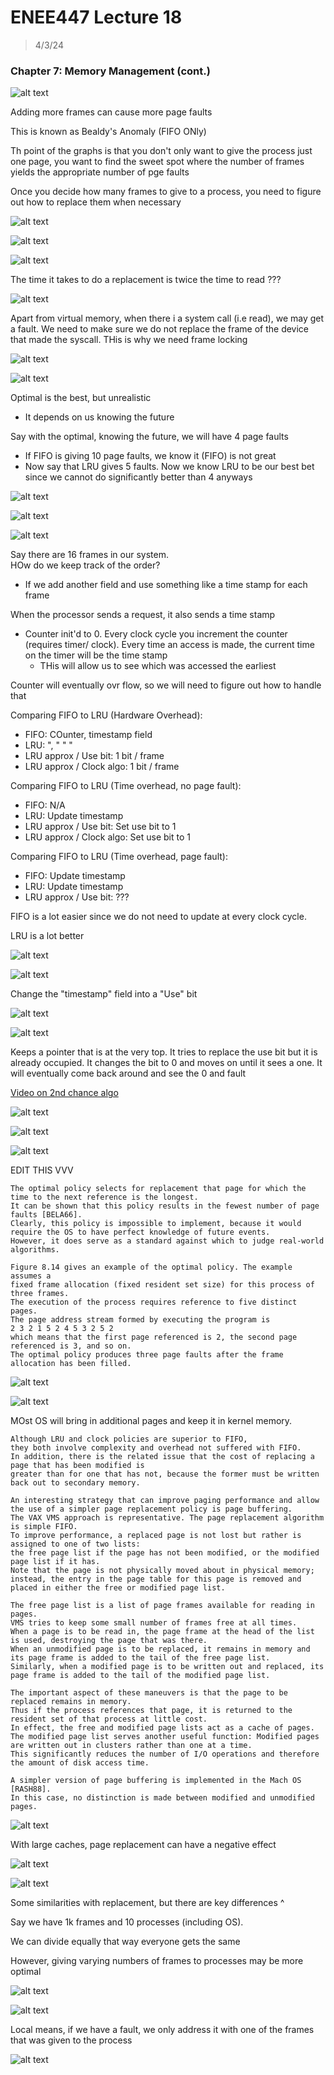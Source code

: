 # ENEE447 Lecture 18  

> 4/3/24

### Chapter 7: Memory Management (cont.)  

![alt text](img/Lecture19/image-22.png)  

Adding more frames can cause more page faults  

This is known as Bealdy's Anomaly (FIFO ONly)  

Th point of the graphs is that you don't only want to give the process just one page, you want to find the sweet spot where the number of frames yields the appropriate number of pge faults  

Once you decide how many frames to give to a process, you need to figure out how to replace them when necessary  

![alt text](img/Lecture19/image-23.png)  

![alt text](img/Lecture19/image-24.png)  

![alt text](img/Lecture19/image-25.png)  

The time it takes to do a replacement is twice the time to read ???  

![alt text](img/Lecture19/image-26.png)  

Apart from virtual memory, when there i a system call (i.e read), we may get a fault. We need to make sure we do not replace the frame of the device that made the syscall. THis is why we need frame locking  

![alt text](img/Lecture19/image-27.png) 

![alt text](img/Lecture19/image-28.png)  

Optimal is the best, but unrealistic  
* It depends on us knowing the future  

Say with the optimal, knowing the future, we will have 4 page faults
* If FIFO is giving 10 page faults, we know it (FIFO) is not great
* Now say that LRU gives 5 faults. Now we know LRU to be our best bet since we cannot do significantly better than 4 anyways  

![alt text](img/Lecture19/image-29.png)  

![alt text](img/Lecture19/image-30.png)  

![alt text](img/Lecture19/image-31.png)  

Say there are 16 frames in our system.  
HOw do we keep track of the order?  
* If we add another field and use something like a time stamp for each frame  

When the processor sends a request, it also sends a time stamp  
* Counter init'd to 0. Every clock cycle you increment the counter (requires timer/ clock). Every time an access is made, the current time on the timer will be the time stamp
    * THis will allow us to see which was accessed the earliest  

Counter will eventually ovr flow, so we will need to figure out how to handle that  

Comparing FIFO to LRU (Hardware Overhead):  
* FIFO: COunter, timestamp field
* LRU: ", " " "  
* LRU approx / Use bit: 1 bit / frame
* LRU approx / Clock algo: 1 bit / frame


Comparing FIFO to LRU (Time overhead, no page fault):  
* FIFO: N/A
* LRU:  Update timestamp
* LRU approx / Use bit: Set use bit to 1
* LRU approx / Clock algo: Set use bit to 1

Comparing FIFO to LRU (Time overhead, page fault):  
* FIFO: Update timestamp
* LRU: Update timestamp  
* LRU approx / Use bit: ???  

FIFO is a lot easier since we do not need to update at every clock cycle.  

LRU is a lot better  

![alt text](img/Lecture19/image-32.png)  

![alt text](img/Lecture19/image-33.png)  

Change the "timestamp" field into a "Use" bit  

![alt text](img/Lecture19/image-34.png)  

![alt text](img/Lecture19/image-35.png)  

Keeps a pointer that is at the very top. It tries to replace the use bit but it is already occupied. It changes the bit to 0 and moves on until it sees a one. It will eventually come back around and see the 0 and fault  

[Video on 2nd chance algo](https://www.youtube.com/watch?v=voiL2-nQmlU&ab_channel=BBarters)  

![alt text](img/Lecture19/image-36.png)  

![alt text](img/Lecture19/image-37.png)  

![alt text](img/Lecture19/image-38.png)  

EDIT THIS VVV

```
The optimal policy selects for replacement that page for which the time to the next reference is the longest.
It can be shown that this policy results in the fewest number of page faults [BELA66].
Clearly, this policy is impossible to implement, because it would require the OS to have perfect knowledge of future events.
However, it does serve as a standard against which to judge real-world algorithms.

Figure 8.14 gives an example of the optimal policy. The example assumes a
fixed frame allocation (fixed resident set size) for this process of three frames.
The execution of the process requires reference to five distinct pages.
The page address stream formed by executing the program is
2 3 2 1 5 2 4 5 3 2 5 2
which means that the first page referenced is 2, the second page referenced is 3, and so on.
The optimal policy produces three page faults after the frame allocation has been filled.
```

![alt text](img/Lecture19/image-39.png)  

![alt text](img/Lecture19/image-40.png)  

MOst OS will bring in additional pages and keep it in kernel memory.  

```
Although LRU and clock policies are superior to FIFO,
they both involve complexity and overhead not suffered with FIFO.
In addition, there is the related issue that the cost of replacing a page that has been modified is
greater than for one that has not, because the former must be written back out to secondary memory.

An interesting strategy that can improve paging performance and allow the use of a simpler page replacement policy is page buffering.
The VAX VMS approach is representative. The page replacement algorithm is simple FIFO.
To improve performance, a replaced page is not lost but rather is assigned to one of two lists:
the free page list if the page has not been modified, or the modified page list if it has.
Note that the page is not physically moved about in physical memory;
instead, the entry in the page table for this page is removed and placed in either the free or modified page list.

The free page list is a list of page frames available for reading in pages.
VMS tries to keep some small number of frames free at all times.
When a page is to be read in, the page frame at the head of the list is used, destroying the page that was there.
When an unmodified page is to be replaced, it remains in memory and its page frame is added to the tail of the free page list.
Similarly, when a modified page is to be written out and replaced, its page frame is added to the tail of the modified page list.

The important aspect of these maneuvers is that the page to be replaced remains in memory.
Thus if the process references that page, it is returned to the resident set of that process at little cost.
In effect, the free and modified page lists act as a cache of pages.
The modified page list serves another useful function: Modified pages are written out in clusters rather than one at a time.
This significantly reduces the number of I/O operations and therefore the amount of disk access time.

A simpler version of page buffering is implemented in the Mach OS [RASH88].
In this case, no distinction is made between modified and unmodified pages.

```

![alt text](img/Lecture19/image-41.png)  

With large caches, page replacement can have a negative effect  

![alt text](img/Lecture19/image-42.png)  

![alt text](img/Lecture19/image-43.png)  

Some similarities with replacement, but there are key differences ^  

Say we have 1k frames and 10 processes (including OS).  

We can divide equally that way everyone gets the same 

However, giving varying numbers of frames to processes may be more optimal  

![alt text](img/Lecture19/image-44.png)  

![alt text](img/Lecture19/image-45.png)  

Local means, if we have a fault, we only address it with one of the frames that was given to the process  

![alt text](img/Lecture19/image-46.png)  

